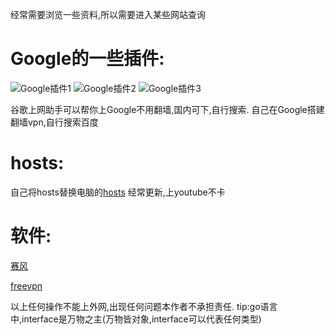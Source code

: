 经常需要浏览一些资料,所以需要进入某些网站查询

# Google的一些插件:

![Google插件1](https://github.com/BingJin-Zheng/Record/blob/master/%E7%A7%91%E5%AD%A6%E4%B8%8A%E7%BD%91/1.png)
![Google插件2](https://github.com/BingJin-Zheng/Record/blob/master/%E7%A7%91%E5%AD%A6%E4%B8%8A%E7%BD%91/2.png)
![Google插件3](https://github.com/BingJin-Zheng/Record/blob/master/%E7%A7%91%E5%AD%A6%E4%B8%8A%E7%BD%91/3.png)

谷歌上网助手可以帮你上Google不用翻墙,国内可下,自行搜索.
自己在Google搭建翻墙vpn,自行搜索百度


# hosts:

自己将hosts替换电脑的[hosts](https://github.com/googlehosts/hosts)
经常更新,上youtube不卡

# 软件:

[赛风](https://s3.amazonaws.com/psiphon/web/mjr4-p23r-puwl/zh/download.html)

[freevpn](https://www.freevpn.pw/zh-cn/)

以上任何操作不能上外网,出现任何问题本作者不承担责任.
tip:go语言中,interface是万物之主(万物皆对象,interface可以代表任何类型)
